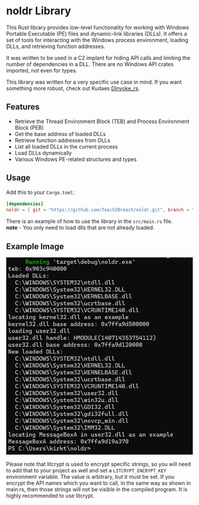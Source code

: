 # noldr Library

This Rust library provides low-level functionality for working with Windows Portable Executable (PE) files and dynamic-link libraries (DLLs). It offers a set of tools for interacting with the Windows process environment, loading DLLs, and retrieving function addresses.

It was written to be used in a C2 implant for hiding API calls and limiting the number of dependencies in a DLL. There are no Windows API crates imported, not even for types.

This library was written for a very specific use case in mind. If you want something more robust, check out Kudaes [DInvoke_rs](https://github.com/Kudaes/DInvoke_rs).

## Features

- Retrieve the Thread Environment Block (TEB) and Process Environment Block (PEB)
- Get the base address of loaded DLLs
- Retrieve function addresses from DLLs
- List all loaded DLLs in the current process
- Load DLLs dynamically
- Various Windows PE-related structures and types

## Usage

Add this to your `Cargo.toml`:

```toml
[dependencies]
noldr = { git = "https://github.com/Teach2Breach/noldr.git", branch = "main" }
```

There is an example of how to use the library in the `src/main.rs` file.<BR>
**note** - You only need to load dlls that are not already loaded.

## Example Image

![Example Image](2024-10-03_20-49.png)

Please note that litcrypt is used to encrypt specific strings, so you will need to add that to your project as well and set a `LITCRYPT_ENCRYPT_KEY` environment variable. The value is arbitrary, but it must be set. If you encrypt the API names which you want to call, in the same way as shown in main.rs, then those strings will not be visible in the compiled program. It is highly recommended to use litcrypt.

